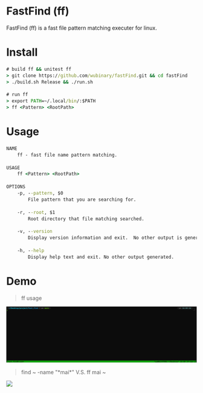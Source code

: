 # FastFind (ff)

FastFind (ff) is a fast file pattern matching executer for linux.

# Install
```cmd
# build ff && unitest ff
> git clone https://github.com/wubinary/fastFind.git && cd fastFind
> ./build.sh Release && ./run.sh

# run ff
> export PATH=~/.local/bin/:$PATH
> ff <Pattern> <RootPath>
```

# Usage
```cmd
NAME
    ff - fast file name pattern matching.

USAGE
    ff <Pattern> <RootPath>

OPTIONS
    -p, --pattern, $0
        File pattern that you are searching for.

    -r, --root, $1
        Root directory that file matching searched.

    -v, --version
        Display version information and exit.  No other output is generated.

    -h, --help
        Display help text and exit. No other output generated.
```

# Demo
> ff usage
<img src="docs/ff_demo.gif?raw=true" width="1200px">

> find ~ -name "\*mai\*" V.S. ff mai ~
<img src="docs/compare_demo.gif?raw=true" width="1200px">
